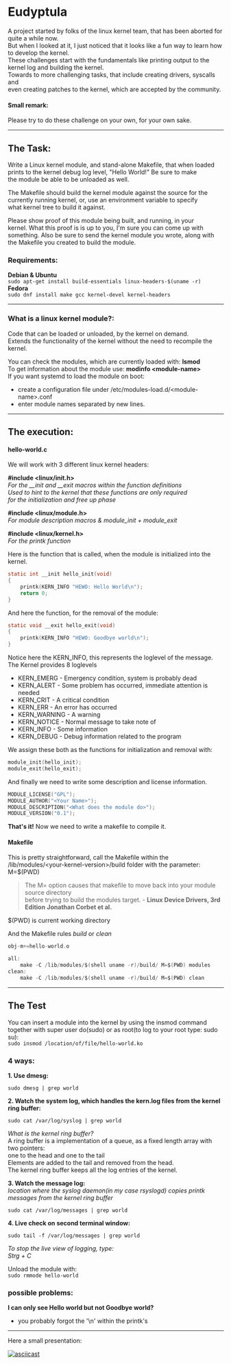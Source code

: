 # Eudyptula

A project started by folks of the linux kernel team, that has been aborted for quite
a while now.  
But when I looked at it, I just noticed that it looks like a fun way to
learn how to develop the kernel.  
These challenges start with the fundamentals like printing output to the kernel log and
building the kernel.  
Towards to more challenging tasks, that include creating drivers, syscalls and  
even creating patches to the kernel, which are accepted by the community.  

#### Small remark:

Please try to do these challenge on your own, for your own sake.  

---

## The Task:
Write a Linux kernel module, and stand-alone Makefile, that when loaded  
prints to the kernel debug log level, "Hello World!"  Be sure to make  
the module be able to be unloaded as well.  

The Makefile should build the kernel module against the source for the  
currently running kernel, or, use an environment variable to specify  
what kernel tree to build it against.  

Please show proof of this module being built, and running, in your  
kernel.  What this proof is is up to you, I'm sure you can come up with  
something.  Also be sure to send the kernel module you wrote, along with  
the Makefile you created to build the module.  

### Requirements:

**Debian & Ubuntu**  
`sudo apt-get install build-essentials linux-headers-$(uname -r)`  
**Fedora**  
`sudo dnf install make gcc kernel-devel kernel-headers`  

---

### What is a linux kernel module?:

Code that can be loaded or unloaded, by the kernel on demand.  
Extends the functionality of the kernel without the need to recompile the kernel.  

You can check the modules, which are currently loaded with: **lsmod**  
To get information about the module use: **modinfo \<module-name\>**  
If you want systemd to load the module on boot:  
* create a configuration file under /etc/modules-load.d/\<module-name\>.conf
* enter module names separated by new lines.

---
## The execution:

#### hello-world.c
We will work with 3 different linux kernel headers:  
  

**#include <linux/init.h>**   
*For the \_\_init and \_\_exit macros within the function definitions*  
*Used to hint to the kernel that these functions are only required*  
*for the initialization and free up phase*  

**#include <linux/module.h>**   
*For module description macros & module_init + module_exit*  

**#include <linux/kernel.h>**   
*For the printk function*  


Here is the function that is called, when the module is initialized into the kernel.  

~~~~~ c
static int __init hello_init(void)  
{  
    printk(KERN_INFO "HEWO: Hello World\n");  
    return 0;  
}
~~~~~


And here the function, for the removal of the module:

~~~~~ c
static void __exit hello_exit(void)
{
	printk(KERN_INFO "HEWO: Goodbye world\n");
}
~~~~~~
Notice here the KERN_INFO, this represents the loglevel of the message.
The Kernel provides 8 loglevels
* KERN_EMERG - Emergency condition, system is probably dead
* KERN_ALERT - Some problem has occurred, immediate attention is needed
* KERN_CRIT - A critical condition
* KERN_ERR - An error has occurred
* KERN_WARNING - A warning
* KERN_NOTICE - Normal message to take note of
* KERN_INFO - Some information
* KERN_DEBUG - Debug information related to the program

We assign these both as the functions for initialization and removal with:

~~~~~~ c
module_init(hello_init);
module_exit(hello_exit);
~~~~~~

And finally we need to write some description and license information.

~~~~~~ c
MODULE_LICENSE("GPL");
MODULE_AUTHOR("<Your Name>");
MODULE_DESCRIPTION("<What does the module do>");
MODULE_VERSION("0.1");
~~~~~~

**That's it!**
Now we need to write a makefile to compile it.

#### Makefile

This is pretty straightforward, call the Makefile within the  
/lib/modules/\<your-kernel-version\>/build folder with the parameter:  
M=$(PWD)
> The M= option causes that makefile to move back into your module source directory  
> before trying to build the modules target. - **Linux Device Drivers, 3rd Edition** 
> **Jonathan Corbet et al.**  

$(PWD) is current working directory

And the Makefile rules *build* or *clean*

~~~~~~ c
obj-m+=hello-world.o

all:
	make -C /lib/modules/$(shell uname -r)/build/ M=$(PWD) modules
clean:
	make -C /lib/modules/$(shell uname -r)/build/ M=$(PWD) clean
~~~~~~

---

## The Test

You can insert a module into the kernel by using the insmod command  
together with super user do(sudo) or as root(to log to your root type: sudo su):  
`sudo insmod /location/of/file/hello-world.ko`  


### 4 ways:

**1. Use dmesg:** 

`sudo dmesg | grep world`  

**2. Watch the system log, which handles the kern.log files from the kernel ring buffer:**

`sudo cat /var/log/syslog | grep world`

*What is the kernel ring buffer?*  
A ring buffer is a implementation of a queue, as a fixed length array with
two pointers:  
one to the head and one to the tail  
Elements are added to the tail and removed from the head.  
The kernel ring buffer keeps all the log entries of the kernel.  

**3. Watch the message log:**  
*location where the syslog daemon(in my case rsyslogd) copies printk messages*
*from the kernel ring buffer*

`sudo cat /var/log/messages | grep world`

**4. Live check on second terminal window:**  

`sudo tail -f /var/log/messages | grep world`  

*To stop the live view of logging, type:*  
*Strg + C*

Unload the module with:  
`sudo rmmode hello-world`

### possible problems:
**I can only see Hello world but not Goodbye world?**
* you probably forgot the '\n' within the printk's

---

Here a small presentation:

[![asciicast](https://asciinema.org/a/mH6VMYxP7h2Ctcs9C7JJUuoNC.svg)](https://asciinema.org/a/mH6VMYxP7h2Ctcs9C7JJUuoNC)
